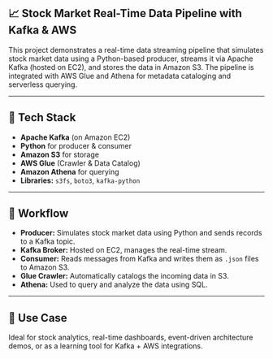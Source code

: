 ## 📈 Stock Market Real-Time Data Pipeline with Kafka & AWS

This project demonstrates a real-time data streaming pipeline that simulates stock market data using a Python-based producer, streams it via Apache Kafka (hosted on EC2), and stores the data in Amazon S3. The pipeline is integrated with AWS Glue and Athena for metadata cataloging and serverless querying.

---

## 🔧 Tech Stack

- **Apache Kafka** (on Amazon EC2)
- **Python** for producer & consumer
- **Amazon S3** for storage
- **AWS Glue** (Crawler & Data Catalog)
- **Amazon Athena** for querying
- **Libraries:** `s3fs`, `boto3`, `kafka-python`

---

## 🔄 Workflow

- **Producer:** Simulates stock market data using Python and sends records to a Kafka topic.
- **Kafka Broker:** Hosted on EC2, manages the real-time stream.
- **Consumer:** Reads messages from Kafka and writes them as `.json` files to Amazon S3.
- **Glue Crawler:** Automatically catalogs the incoming data in S3.
- **Athena:** Used to query and analyze the data using SQL.

---

## 📌 Use Case

Ideal for stock analytics, real-time dashboards, event-driven architecture demos, or as a learning tool for Kafka + AWS integrations.
